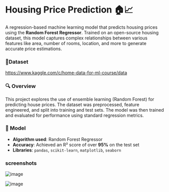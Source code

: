 # Housing Price Prediction 🏠📈

A regression-based machine learning model that predicts housing prices using the **Random Forest Regressor**. Trained on an open-source housing dataset, this model captures complex relationships between various features like area, number of rooms, location, and more to generate accurate price estimations.

### 📂Dataset
https://www.kaggle.com/c/home-data-for-ml-course/data

### 🔍 Overview
This project explores the use of ensemble learning (Random Forest) for predicting house prices. The dataset was preprocessed, feature engineered, and split into training and test sets. The model was then trained and evaluated for performance using standard regression metrics.

### 🧠 Model
- **Algorithm used**: Random Forest Regressor  
- **Accuracy**: Achieved an R² score of over **95%** on the test set  
- **Libraries**: `pandas`, `scikit-learn`, `matplotlib`, `seaborn`

### screenshots

![image](https://github.com/user-attachments/assets/8df66a62-0c71-4a02-86c8-0ba540c48c61)


![image](https://github.com/user-attachments/assets/aeeca221-0aeb-42c2-9b7e-ea1ddb0c26bf)
